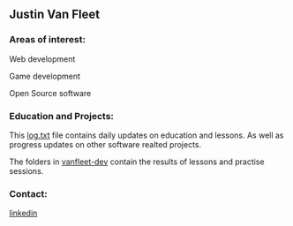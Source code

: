 ## Justin Van Fleet 

### Areas of interest:

Web development

Game development

Open Source software

### Education and Projects:
This [log.txt](https://github.com/vanfleet-dev/vanfleet-dev/blob/main/log.txt) file contains daily updates on education and lessons. As well as progress updates on other software realted projects.

The folders in [vanfleet-dev](https://github.com/vanfleet-dev/vanfleet-dev/commits?author=vanfleet-dev) contain the results of lessons and practise sessions. 

### Contact:

[linkedin](https://www.linkedin.com/in/justin-van-fleet-5ba225244?lipi=urn%3Ali%3Apage%3Ad_flagship3_profile_view_base_contact_details%3BV34phGBkRH6BYM%2BextCqog%3D%3D)

<!---
vanfleet-dev/vanfleet-dev is a ✨ special ✨ repository because its `README.md` (this file) appears on your GitHub profile.
You can click the Preview link to take a look at your changes.
--->
